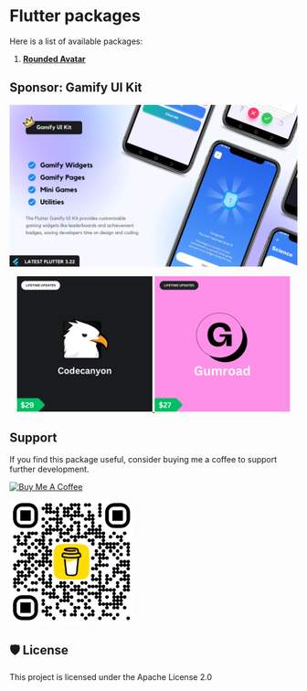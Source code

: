 # Flutter packages

Here is a list of available packages:

1. [**Rounded Avatar**](./packages/rounded_avatar/)

## Sponsor: Gamify UI Kit

<a href="#" target="_blank"><img src="./assets/sponsor/gamify-ui-kit.png" alt="Gamify UI Kit" ></a>

<div style="text-align: center;">
    <a href="https://codecanyon.net/item/gamify-ui-kit-flutter-ui-kit/52802872" target="_blank" >
        <img src="./assets/sponsor/codecanyon.png" alt="Gamify ui kit - Codecanyon" title="Gamify ui kit - Codecanyon" style="width: 47%; object-fit:contain">
    </a>
    <a href="https://joukhar.gumroad.com/l/gamify-ui-kit" target="_blank" >
        <img src="./assets/sponsor/gumroad.png"  alt="Gamify ui kit - Gumroad" title="Gamify ui kit - Gumroad" style="width: 47%; object-fit:contain">
    </a>
</div>

## Support

If you find this package useful, consider buying me a coffee to support further development.

<a href="https://www.buymeacoffee.com/joukhar" target="_blank"><img src="https://cdn.buymeacoffee.com/buttons/v2/default-yellow.png" alt="Buy Me A Coffee" style="height: 60px !important;width: 217px !important;" ></a>

<a href="https://www.buymeacoffee.com/joukhar" target="_blank"><img src="./assets/buymecoffee_qr.png" alt="Buy Me A Coffee" style="width: 217px !important;" ></a>

## 🛡️ License

This project is licensed under the Apache License 2.0